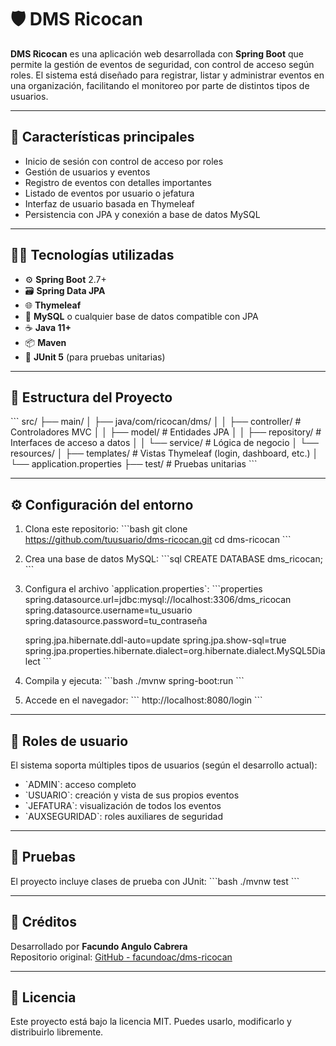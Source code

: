 # 🛡️ DMS Ricocan

**DMS Ricocan** es una aplicación web desarrollada con **Spring Boot** que permite la gestión de eventos de seguridad, con control de acceso según roles. El sistema está diseñado para registrar, listar y administrar eventos en una organización, facilitando el monitoreo por parte de distintos tipos de usuarios.

---

## 🚀 Características principales

- Inicio de sesión con control de acceso por roles
- Gestión de usuarios y eventos
- Registro de eventos con detalles importantes
- Listado de eventos por usuario o jefatura
- Interfaz de usuario basada en Thymeleaf
- Persistencia con JPA y conexión a base de datos MySQL

---

## 🧑‍💻 Tecnologías utilizadas

- ⚙️ **Spring Boot** 2.7+
- 🗃️ **Spring Data JPA**
- 🌐 **Thymeleaf**
- 💾 **MySQL** o cualquier base de datos compatible con JPA
- ☕ **Java 11+**
- 📦 **Maven**
- 🧪 **JUnit 5** (para pruebas unitarias)

---

## 📁 Estructura del Proyecto

\`\`\`
src/
├── main/
│   ├── java/com/ricocan/dms/
│   │   ├── controller/       # Controladores MVC
│   │   ├── model/            # Entidades JPA
│   │   ├── repository/       # Interfaces de acceso a datos
│   │   └── service/          # Lógica de negocio
│   └── resources/
│       ├── templates/        # Vistas Thymeleaf (login, dashboard, etc.)
│       └── application.properties
├── test/                     # Pruebas unitarias
\`\`\`

---

## ⚙️ Configuración del entorno

1. Clona este repositorio:
   \`\`\`bash
   git clone https://github.com/tuusuario/dms-ricocan.git
   cd dms-ricocan
   \`\`\`

2. Crea una base de datos MySQL:
   \`\`\`sql
   CREATE DATABASE dms_ricocan;
   \`\`\`

3. Configura el archivo \`application.properties\`:
   \`\`\`properties
   spring.datasource.url=jdbc:mysql://localhost:3306/dms_ricocan
   spring.datasource.username=tu_usuario
   spring.datasource.password=tu_contraseña

   spring.jpa.hibernate.ddl-auto=update
   spring.jpa.show-sql=true
   spring.jpa.properties.hibernate.dialect=org.hibernate.dialect.MySQL5Dialect
   \`\`\`

4. Compila y ejecuta:
   \`\`\`bash
   ./mvnw spring-boot:run
   \`\`\`

5. Accede en el navegador:
   \`\`\`
   http://localhost:8080/login
   \`\`\`

---

## 👥 Roles de usuario

El sistema soporta múltiples tipos de usuarios (según el desarrollo actual):
- \`ADMIN\`: acceso completo
- \`USUARIO\`: creación y vista de sus propios eventos
- \`JEFATURA\`: visualización de todos los eventos
- \`AUXSEGURIDAD\`: roles auxiliares de seguridad

---

## 🧪 Pruebas

El proyecto incluye clases de prueba con JUnit:
\`\`\`bash
./mvnw test
\`\`\`

---

## 📌 Créditos

Desarrollado por **Facundo Angulo Cabrera**  
Repositorio original: [GitHub - facundoac/dms-ricocan](https://github.com/facundoac/dms-ricocan)

---

## 📝 Licencia

Este proyecto está bajo la licencia MIT. Puedes usarlo, modificarlo y distribuirlo libremente.

